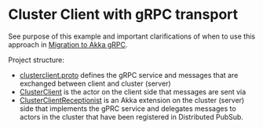 # Cluster Client with gRPC transport
	
See purpose of this example and important clarifications of when to use this approach in
[Migration to Akka gRPC](https://doc.akka.io/docs/akka/2.6/cluster-client.html#migration-to-akka-grpc).

Project structure:

* [clusterclient.proto](src/main/protobuf/clusterclient.proto) defines the gRPC service and messages
  that are exchanged between client and cluster (server)
* [ClusterClient](src/main/java/sample/cluster/client/grpc/ClusterClient.java) is the actor on the client
  side that messages are sent via
* [ClusterClientReceptionist](src/main/java/sample/cluster/client/grpc/ClusterClientReceptionist.java)
  is an Akka extension on the cluster (server) side that implements the gPRC service and delegates
  messages to actors in the cluster that have been registered in Distributed PubSub. 

